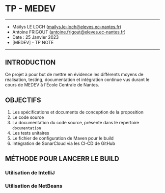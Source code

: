 # TP - MEDEV
---
- Maïlys LE LOCH (mailys.le-loch@eleves.ec-nantes.fr)
- Antoine FRIGOUT (antoine.frigout@eleves.ec-nantes.fr)
- Date : 25 Janvier 2023
- [MEDEV] - TP NOTE
---

## INTRODUCTION

Ce projet à pour but de mettre en évidence les différents moyens de réalisation, testing, documentation et intégration continue vus durant le cours de MEDEV à l'École Centrale de Nantes. 

## OBJECTIFS

1. Les spécifications et documents de conception de la proposition
2. Le code source
3. La documentation du code source, présente dans le repertoire `documentation`
4. Les tests unitaires
5. Le fichier de configuration de Maven pour le build
6. Intégration de SonarCloud via les CI-CD de GitHub

## MÉTHODE POUR LANCERR LE BUILD

### Utilisation de IntelliJ

### Utilisation de NetBeans
